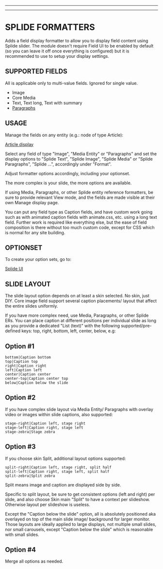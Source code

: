 ***
***
# <a name="formatters"> </a>SPLIDE FORMATTERS

Adds a field display formatter to allow you to display field content using
Splide slider. The module doesn't require Field UI to be enabled by default
(so you can leave it off once everything is configured) but it is recommended
to use to setup your display settings.


## SUPPORTED FIELDS
All is applicable only to multi-value fields. Ignored for single value.

* Image
* Core Media
* Text, Text long, Text with summary
* [Paragraphs](https://drupal.org/project/paragraphs)


## USAGE
Manage the fields on any entity (e.g.: node of type Article):

[Article display](/admin/structure/types/manage/article/display)

Select any field of type "Image", "Media Entity" or "Paragraphs" and set the
display options to "Splide Text", "Splide Image", "Splide Media" or
"Splide Paragraphs", "Splide ...", accordingly under "Format".

Adjust formatter options accordingly, including your optionset.

The more complex is your slide, the more options are available.

If using Media, Paragraphs, or other Splide entity reference formatters, be
sure to provide relevant View mode, and the fields are made visible at their own
Manage display page.

You can put any field type as Caption fields, and have custom work going such as
with animated caption fields with animate.css, etc. using a long text field.
Further work is required like everything else, but the ease of field composition
is there without too much custom code, except for CSS which is normal for any
site building.

## OPTIONSET
To create your option sets, go to:

[Splide UI](/admin/config/media/splide)


## SLIDE LAYOUT
The slide layout option depends on at least a skin selected. No skin, just DIY.
Core image field support several caption placements/ layout that affect the
entire slides uniformly.

If you have more complex need, use Media, Paragraphs, or other Splide ERs.
You can place caption at different positions per individual slide as long as you
provide a dedicated "List (text)" with the following supported/pre-defined keys:
top, right, bottom, left, center, below, e.g:

Option #1
---------

```
bottom|Caption bottom  
top|Caption top  
right|Caption right  
left|Caption left  
center|Caption center  
center-top|Caption center top  
below|Caption below the slide  
```

Option #2
---------
If you have complex slide layout via Media Entity/ Paragraphs with overlay video
or images within slide captions, also supported:

```
stage-right|Caption left, stage right  
stage-left|Caption right, stage left  
stage-zebra|Stage zebra  
```

Option #3
---------

If you choose skin Split, additional layout options supported:

```
split-right|Caption left, stage right, split half  
split-left|Caption right, stage left, split half  
split-zebra|Split zebra  
```

Split means image and caption are displayed side by side.

Specific to split layout, be sure to get consistent options (left and right)
per slide, and also choose Skin main "Split" to have a context per
slideshow. Otherwise layout per slideshow is useless.

Except the "Caption below the slide" option, all is absolutely positioned aka
overlayed on top of the main slide image/ background for larger monitor.
Those layouts are ideally applied to large displays, not multiple small slides,
nor small carousels, except "Caption below the slide" which is reasonable with
small slides.


Option #4
---------

Merge all options as needed.
